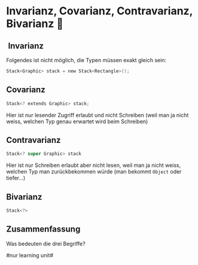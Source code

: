 # Invarianz, Covarianz, Contravarianz, Bivarianz 🦆

##  Invarianz

Folgendes ist nicht möglich, die Typen müssen exakt gleich sein:

```swift
Stack<Graphic> stack = new Stack<Rectangle>();
```

## Covarianz

```swift
Stack<? extends Graphic> stack;
```

Hier ist nur lesender Zugriff erlaubt und nicht Schreiben (weil man ja nicht weiss, welchen Typ genau erwartet wird beim Schreiben)

## Contravarianz

```swift
Stack<? super Graphic> stack
```

Hier ist nur Schreiben erlaubt aber nicht lesen, weil man ja nicht weiss, welchen Typ man zurückbekommen würde (man bekommt `Object` oder tiefer…)

## Bivarianz

```swift
Stack<?>
```

## Zusammenfassung
Was bedeuten die drei Begriffe?

#nur learning unit#